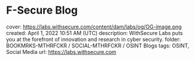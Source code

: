 # F-Secure Blog

cover: https://labs.withsecure.com/content/dam/labs/og/OG-image.png
created: April 1, 2022 10:51 AM (UTC)
description: WithSecure Labs puts you at the forefront of innovation and research in cyber security.
folder: BOOKMRKS-MTHRFCKR / SOCIAL-MTHRFCKR / OSINT Blogs
tags: OSINT, Social Media
url: https://labs.withsecure.com